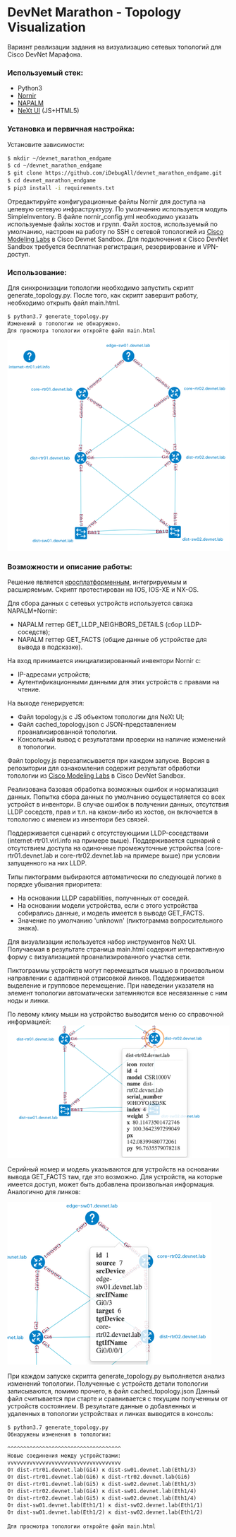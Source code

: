 # DevNet Marathon - Topology Visualization
Вариант реализации задания на визуализацию сетевых топологий для Cisco DevNet Марафона.

### Используемый стек:
  - Python3
  - [Nornir](https://nornir.readthedocs.io/en/latest/)
  - [NAPALM](https://napalm.readthedocs.io/en/latest/)
  - [NeXt UI](https://developer.cisco.com/site/neXt/) (JS+HTML5)

### Установка и первичная настройка:
Установите зависимости:
```sh
$ mkdir ~/devnet_marathon_endgame
$ cd ~/devnet_marathon_endgame
$ git clone https://github.com/iDebugAll/devnet_marathon_endgame.git
$ cd devnet_marathon_endgame
$ pip3 install -i requirements.txt
```
Отредактируйте конфигурационные файлы Nornir для доступа на целевую сетевую инфраструктуру.
По умолчанию используется модуль SimpleInventory.
В файле nornir_config.yml необходимо указать используемые файлы хостов и групп.
Файл хостов, используемый по умолчанию, настроен на работу по SSH с сетевой топологией из [Cisco Modeling Labs](https://devnetsandbox.cisco.com/RM/Diagram/Index/685f774a-a5d6-4df5-a324-3774217d0e6b?diagramType=Topology) в Cisco Devnet Sandbox.
Для подключения к Cisco DevNet Sandbox требуется бесплатная регистрация, резервирование и VPN-доступ.

### Использование:
Для синхронизации топологии необходимо запустить скрипт generate_topology.py.
После того, как скрипт завершит работу, необходимо открыть файл main.html.
```
$ python3.7 generate_topology.py 
Изменений в топологии не обнаружено.
Для просмотра топологии откройте файл main.html
```

![sample_topology](/samples/sample_topology.png)

### Возможности и описание работы:

Решение является [кросплатформенным](https://napalm.readthedocs.io/en/latest/support/), интегрируемым и расширяемым.
Скрипт протестирован на IOS, IOS-XE и NX-OS.

Для сбора данных с сетевых устройств используется связка NAPALM+Nornir:
  - NAPALM геттер GET_LLDP_NEIGHBORS_DETAILS (сбор LLDP-соседств);
  - NAPALM геттер GET_FACTS (общие данные об устройстве для вывода в подсказке).

На вход принимается инициализированный инвентори Nornir с:
  - IP-адресами устройств;
  - Аутентификационными данными для этих устройств с правами на чтение.

На выходе генерируется:
  - Файл topology.js c JS объектом топологии для NeXt UI;
  - Файл cached_topology.json с JSON-представлением проанализированной топологии.
  - Консольный вывод с результатами проверки на наличие изменений в топологии.

Файл topology.js перезаписывается при каждом запуске. Версия в репозитории для ознакомления содержит результат обработки топологии из [Cisco Modeling Labs](https://devnetsandbox.cisco.com/RM/Diagram/Index/685f774a-a5d6-4df5-a324-3774217d0e6b?diagramType=Topology) в Cisco DevNet Sandbox.

Реализована базовая обработка возможных ошибок и нормализация данных.
Попытка сбора данных по умолчанию осуществляется со всех устройст в инвентори.
В случае ошибок в получении данных, отсутствия LLDP соседств, прав и т.п. на
каком-либо из хостов, он включается в топологию с именем из инвентори без связей.

Поддерживается сценарий с отсутствующими LLDP-соседствами (internet-rtr01.virl.info на примере выше).
Поддерживается сценарий с отсутствием доступа на одиночные промежуточные устройства (core-rtr01.devnet.lab и core-rtr02.devnet.lab на примере выше) при условии запущенного на них LLDP.

Типы пиктограмм выбираются автоматически по следующей логике в порядке убывания приоритета:
  - На основании LLDP capabilities, полученных от соседей.
  - На основании модели устройства, если с этого устройства собирались данные, и модель имеется в выводе GET_FACTS.
  - Значение по умолчанию 'unknown' (пиктограмма вопросительного знака).

Для визуализации используется набор инструментов NeXt UI. Получаемая в результате страница main.html содержит интерактивную форму с визуализацией проанализированного участка сети.

Пиктограммы устройств могут перемещаться мышью в произвольном направлении с адаптивной отрисовкой линков. Поддерживается выделение и групповое перемещение.
При наведении указателя на элемент топологии автоматически затемняются все несвязанные с ним ноды и линки.

По левому клику мыши на устройство выводится меню со справочной информацией:
![node_details](/samples/sample_node_details.png)

Серийный номер и модель указываются для устройств на основании вывода GET_FACTS там, где это возможно.
Для устройств, на которые имеется доступ, может быть добавлена произвольная информация.
Аналогично для линков:

![node_details](/samples/sample_link_details.png)

При каждом запуске скрипта generate_topology.py выполняется анализ изменений топологии.
Полученные с устройств детали топологии записываются, помимо прочего, в файл cached_topology.json
Данный файл считывается при старте и сравнивается с текущим полученным от устройств состоянием.
В результате данные о добавленных и удаленных в топологии устройствах и линках выводится в консоль:

```
$ python3.7 generate_topology.py 
Обнаружены изменения в топологии:

^^^^^^^^^^^^^^^^^^^^^^^^^^^^^^^^^^^^
Новые соединения между устройствами:
vvvvvvvvvvvvvvvvvvvvvvvvvvvvvvvvvvvv
От dist-rtr01.devnet.lab(Gi4) к dist-sw01.devnet.lab(Eth1/3)
От dist-rtr01.devnet.lab(Gi6) к dist-rtr02.devnet.lab(Gi6)
От dist-rtr01.devnet.lab(Gi5) к dist-sw02.devnet.lab(Eth1/3)
От dist-rtr02.devnet.lab(Gi4) к dist-sw01.devnet.lab(Eth1/4)
От dist-rtr02.devnet.lab(Gi5) к dist-sw02.devnet.lab(Eth1/4)
От dist-sw01.devnet.lab(Eth1/1) к dist-sw02.devnet.lab(Eth1/1)
От dist-sw01.devnet.lab(Eth1/2) к dist-sw02.devnet.lab(Eth1/2)

Для просмотра топологии откройте файл main.html
```



